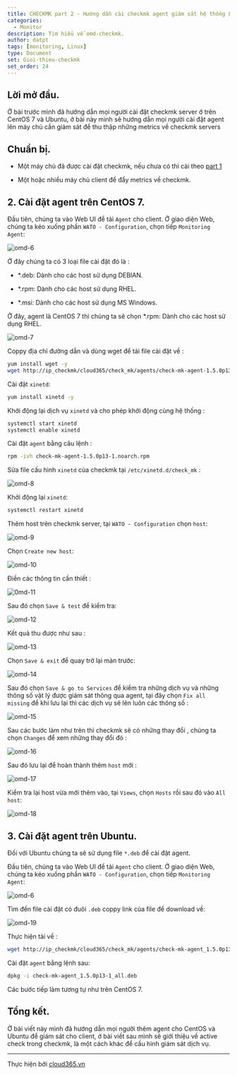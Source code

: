 ```yaml
---
title: CHECKMK part 2 - Hướng dẫn cài checkmk agent giám sát hệ thống Linux.
categories:
  - Monitor
description: Tìm hiểu về omd-checkmk.
author: datpt
tags: [monitoring, Linux]
type: Document
set: Gioi-thieu-checkmk
set_order: 24
---
```


## Lời mở đầu.
Ở bài trước mình đã hướng dẫn mọi người cài đặt checkmk server ở trên CentOS 7 và Ubuntu, ở bài này mình sẽ hướng dẫn mọi người cài đặt agent lên máy chủ cần giám sát để thu thập những metrics về checkmk servers
## Chuẩn bị.

- Một máy chủ đã được cài đặt checkmk, nếu chưa có thì cài theo [part 1](https://blog.cloud365.vn/monitor/check_mk-part1-Tong-quan-ve-checkmk-va-vai-dat/)

- Một hoặc nhiều máy chủ client để đẩy metrics về checkmk.

## 2. Cài đặt agent trên CentOS 7.

Đầu tiên, chúng ta vào Web UI để tải `Agent` cho client. Ở giao diện Web, chúng ta kéo xuống phần `WATO - Configuration`, chọn tiếp `Monitoring Agent`:

![omd-6](/images/img-omd/omd-6.png)

Ở đây chúng ta có 3 loại file cài đặt đó là :

- *.deb: Dành cho các host sử dụng DEBIAN.

- *.rpm: Dành cho các host sử dụng RHEL.

- *.msi: Dành cho các host sử dụng MS Windows.

Ở đây, agent là CentOS 7 thì chúng ta sẽ chọn *.rpm: Dành cho các host sử dụng RHEL.

![omd-7](/images/img-omd/omd-7.png)

Coppy địa chỉ đường dẫn và dùng wget để tải file cài đặt về :

```sh
yum install wget -y
wget http://ip_checkmk/cloud365/check_mk/agents/check-mk-agent-1.5.0p13-1.noarch.rpm
```

Cài đặt `xinetd`:

```sh
yum install xinetd -y
```

Khởi động lại dịch vụ `xinetd` và cho phép khởi động cùng hệ thống :

```sh
systemctl start xinetd
systemctl enable xinetd
```

Cài đặt `agent` bằng câu lệnh :

```sh
rpm -ivh check-mk-agent-1.5.0p13-1.noarch.rpm
```

Sửa file cấu hình `xinetd` của checkmk tại `/etc/xinetd.d/check_mk` :

![omd-8](/images/img-omd/omd-8.png)

Khởi động lại `xinetd`:

```sh
systemctl restart xinetd
```

Thêm host trên checkmk server, tại `WATO - Configuration` chọn `host`:

![omd-9](/images/img-omd/omd-9.png)

Chọn `Create new host`:

![omd-10](/images/img-omd/omd-10.png)

Điền các thông tin cần thiết :

![0md-11](/images/img-omd/omd-11.png)

Sau đó chọn `Save & test` để kiểm tra:

![omd-12](/images/img-omd/omd-12.png)

Kết quả thu được như sau :

![omd-13](/images/img-omd/omd-13.png)

Chọn `Save & exit` để quay trở lại màn trước:

![omd-14](/images/img-omd/omd-14.png)

Sau đó chọn `Save & go to Services` để kiểm tra những dịch vụ và những thông số vật lý được giám sát thông qua agent, tại đây chọn `Fix all missing` để khi lưu lại thì các dịch vụ sẽ lên luôn các thông số :

![omd-15](/images/img-omd/omd-15.png)

Sau các bước làm như trên thì checkmk sẽ có những thay đổi , chúng ta chọn `Changes` để xem những thay đổi đó :

![omd-16](/images/img-omd/omd-16.png)

Sau đó lưu lại để hoàn thành thêm `host` mới :

![omd-17](/images/img-omd/omd-17.png)

Kiểm tra lại host vừa mới thêm vào, tại `Views`, chọn `Hosts` rồi sau đó vào `All host`:

![omd-18](/images/img-omd/omd-18.png)


## 3. Cài đặt agent trên Ubuntu.

Đối với Ubuntu chúng ta sẽ sử dụng file `*.deb` để cài đặt agent.

Đầu tiên, chúng ta vào Web UI để tải `Agent` cho client. Ở giao diện Web, chúng ta kéo xuống phần `WATO - Configuration`, chọn tiếp `Monitoring Agent`:

![omd-6](/images/img-omd/omd-6.png)

Tìm đến file cài đặt có đuôi `.deb` coppy link của file để download về:

![omd-19](/images/img-omd/omd-19.png)

Thực hiện tải về :

```sh
wget http://ip_checkmk/cloud365/check_mk/agents/check-mk-agent_1.5.0p13-1_all.deb
```

Cài đặt `agent` bằng lệnh sau:

```sh
dpkg -i check-mk-agent_1.5.0p13-1_all.deb
```

Các bước tiếp làm tương tự như trên CentOS 7.

## Tổng kết.

Ở bài viết này mình đã hướng dẫn mọi người thêm agent cho CentOS và Ubuntu để giám sát cho client, ở bài viết sau mình sẽ giới thiệu về active check trong checkmk, là một cách khác để cấu hình giám sát dịch vụ.

---
Thực hiện bởi <a href="https://cloud365.vn/" target="_blank">cloud365.vn</a>